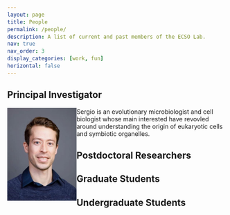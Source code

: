 ```yaml
---
layout: page
title: People
permalink: /people/
description: A list of current and past members of the ECSO Lab.
nav: true
nav_order: 3
display_categories: [work, fun]
horizontal: false
---
```


## Principal Investigator

<img align="left" src="/assets/img/profile_pic.jpg" width="160"> Sergio is an evolutionary microbiologist and cell biologist whose main interested have revovled around understanding the origin of eukaryotic cells and symbiotic organelles.

## Postdoctoral Researchers

## Graduate Students

## Undergraduate Students
